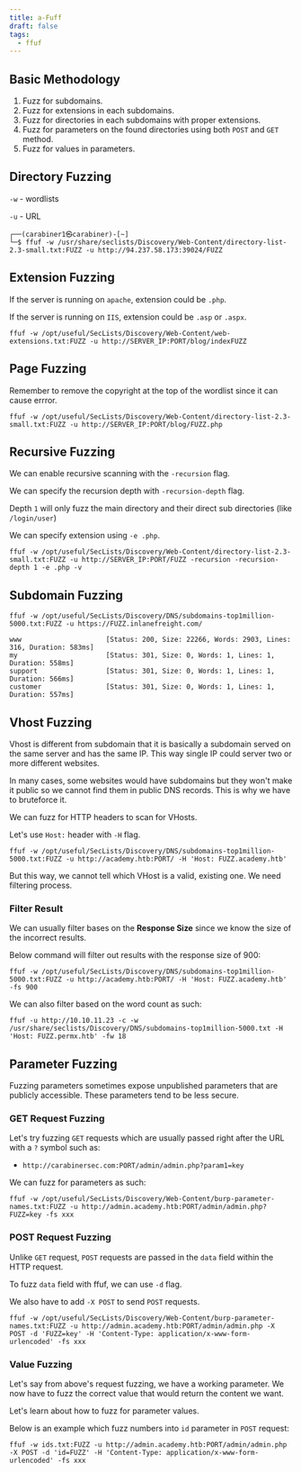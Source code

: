 ```yaml
---
title: a-Fuff
draft: false
tags:
  - ffuf
---
```

## Basic Methodology


1. Fuzz for subdomains.
2. Fuzz for extensions in each subdomains.
3. Fuzz for directories in each subdomains with proper extensions.
4. Fuzz for parameters on the found directories using both `POST` and `GET` method.
5. Fuzz for values in parameters. 


## Directory Fuzzing

`-w` - wordlists

`-u` - URL

```shell-session
┌──(carabiner1㉿carabiner)-[~]
└─$ ffuf -w /usr/share/seclists/Discovery/Web-Content/directory-list-2.3-small.txt:FUZZ -u http://94.237.58.173:39024/FUZZ
```

## Extension Fuzzing

If the server is running on `apache`, extension could be `.php`.

If the server is running on `IIS`, extension could be `.asp` or `.aspx`.

```shell-session
ffuf -w /opt/useful/SecLists/Discovery/Web-Content/web-extensions.txt:FUZZ -u http://SERVER_IP:PORT/blog/indexFUZZ
```

## Page Fuzzing

Remember to remove the copyright at the top of the wordlist since it can cause errror.

```shell-session
ffuf -w /opt/useful/SecLists/Discovery/Web-Content/directory-list-2.3-small.txt:FUZZ -u http://SERVER_IP:PORT/blog/FUZZ.php
```

## Recursive Fuzzing


We can enable recursive scanning with the `-recursion` flag.

We can specify the recursion depth with `-recursion-depth` flag. 

Depth `1`  will only fuzz the main directory and their direct sub directories (like `/login/user`)

We can specify extension using `-e .php`.

```shell-session
ffuf -w /opt/useful/SecLists/Discovery/Web-Content/directory-list-2.3-small.txt:FUZZ -u http://SERVER_IP:PORT/FUZZ -recursion -recursion-depth 1 -e .php -v
```

## Subdomain Fuzzing

```shell-session
ffuf -w /opt/useful/SecLists/Discovery/DNS/subdomains-top1million-5000.txt:FUZZ -u https://FUZZ.inlanefreight.com/

www                     [Status: 200, Size: 22266, Words: 2903, Lines: 316, Duration: 583ms]
my                      [Status: 301, Size: 0, Words: 1, Lines: 1, Duration: 558ms]
support                 [Status: 301, Size: 0, Words: 1, Lines: 1, Duration: 566ms]
customer                [Status: 301, Size: 0, Words: 1, Lines: 1, Duration: 557ms]
```


## Vhost Fuzzing

Vhost is different from subdomain that it is basically a subdomain served on the same server and has the same IP. This way single IP could server two or more different websites.

In many cases, some websites would have subdomains but they won't make it public so we cannot find them in public DNS records. This is why we have to bruteforce it. 

We can fuzz for HTTP headers to scan for VHosts. 

Let's use `Host:` header with `-H` flag.

```shell-session
ffuf -w /opt/useful/SecLists/Discovery/DNS/subdomains-top1million-5000.txt:FUZZ -u http://academy.htb:PORT/ -H 'Host: FUZZ.academy.htb'
```

But this way, we cannot tell which VHost is a valid, existing one. We need filtering process. 

### Filter Result

We can usually filter bases on the **Response Size** since we know the size of the incorrect results. 

Below command will filter out results with the response size of 900:

```shell-session
ffuf -w /opt/useful/SecLists/Discovery/DNS/subdomains-top1million-5000.txt:FUZZ -u http://academy.htb:PORT/ -H 'Host: FUZZ.academy.htb' -fs 900
```


We can also filter based on the word count as such:
```
ffuf -u http://10.10.11.23 -c -w /usr/share/seclists/Discovery/DNS/subdomains-top1million-5000.txt -H 'Host: FUZZ.permx.htb' -fw 18
```


## Parameter Fuzzing

Fuzzing parameters sometimes expose unpublished parameters that are publicly accessible. These parameters tend to be less secure. 

### GET Request Fuzzing

Let's try fuzzing `GET` requests which are usually passed right after the URL with a `?` symbol such as:

- `http://carabinersec.com:PORT/admin/admin.php?param1=key`


We can fuzz for parameters as such:

```shell-session
ffuf -w /opt/useful/SecLists/Discovery/Web-Content/burp-parameter-names.txt:FUZZ -u http://admin.academy.htb:PORT/admin/admin.php?FUZZ=key -fs xxx
```

### POST Request Fuzzing

Unlike `GET` request, `POST` requests are passed in the `data` field within the HTTP request.

To fuzz `data` field with ffuf, we can use `-d` flag. 

We also have to add `-X POST` to send `POST` requests. 

```shell-session
ffuf -w /opt/useful/SecLists/Discovery/Web-Content/burp-parameter-names.txt:FUZZ -u http://admin.academy.htb:PORT/admin/admin.php -X POST -d 'FUZZ=key' -H 'Content-Type: application/x-www-form-urlencoded' -fs xxx
```

### Value Fuzzing

Let's say from above's request fuzzing, we have a working parameter. We now have to fuzz the correct value that would return the content we want.

Let's learn about how to fuzz for parameter values. 

Below is an example which fuzz numbers into `id` parameter in `POST` request:

```shell-session
ffuf -w ids.txt:FUZZ -u http://admin.academy.htb:PORT/admin/admin.php -X POST -d 'id=FUZZ' -H 'Content-Type: application/x-www-form-urlencoded' -fs xxx
```


